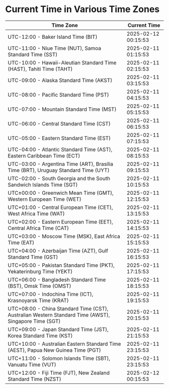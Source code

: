 # Current Time in Various Time Zones

| Time Zone | Current Time |
|-----------|--------------|
| UTC-12:00 - Baker Island Time (BIT) | 2025-02-12 00:15:53 |
| UTC-11:00 - Niue Time (NUT), Samoa Standard Time (SST) | 2025-02-11 01:15:53 |
| UTC-10:00 - Hawaii-Aleutian Standard Time (HAST), Tahiti Time (TAHT) | 2025-02-11 02:15:53 |
| UTC-09:00 - Alaska Standard Time (AKST) | 2025-02-11 03:15:53 |
| UTC-08:00 - Pacific Standard Time (PST) | 2025-02-11 04:15:53 |
| UTC-07:00 - Mountain Standard Time (MST) | 2025-02-11 05:15:53 |
| UTC-06:00 - Central Standard Time (CST) | 2025-02-11 06:15:53 |
| UTC-05:00 - Eastern Standard Time (EST) | 2025-02-11 07:15:53 |
| UTC-04:00 - Atlantic Standard Time (AST), Eastern Caribbean Time (ECT) | 2025-02-11 08:15:53 |
| UTC-03:00 - Argentina Time (ART), Brasília Time (BRT), Uruguay Standard Time (UYT) | 2025-02-11 09:15:53 |
| UTC-02:00 - South Georgia and the South Sandwich Islands Time (SGT) | 2025-02-11 10:15:53 |
| UTC±00:00 - Greenwich Mean Time (GMT), Western European Time (WET) | 2025-02-11 12:15:53 |
| UTC+01:00 - Central European Time (CET), West Africa Time (WAT) | 2025-02-11 13:15:53 |
| UTC+02:00 - Eastern European Time (EET), Central Africa Time (CAT) | 2025-02-11 14:15:53 |
| UTC+03:00 - Moscow Time (MSK), East Africa Time (EAT) | 2025-02-11 15:15:53 |
| UTC+04:00 - Azerbaijan Time (AZT), Gulf Standard Time (GST) | 2025-02-11 16:15:53 |
| UTC+05:00 - Pakistan Standard Time (PKT), Yekaterinburg Time (YEKT) | 2025-02-11 17:15:53 |
| UTC+06:00 - Bangladesh Standard Time (BST), Omsk Time (OMST) | 2025-02-11 18:15:53 |
| UTC+07:00 - Indochina Time (ICT), Krasnoyarsk Time (KRAT) | 2025-02-11 19:15:53 |
| UTC+08:00 - China Standard Time (CST), Australian Western Standard Time (AWST), Singapore Time (SGT) | 2025-02-11 20:15:53 |
| UTC+09:00 - Japan Standard Time (JST), Korea Standard Time (KST) | 2025-02-11 21:15:53 |
| UTC+10:00 - Australian Eastern Standard Time (AEST), Papua New Guinea Time (PGT) | 2025-02-11 23:15:53 |
| UTC+11:00 - Solomon Islands Time (SBT), Vanuatu Time (VUT) | 2025-02-11 23:15:53 |
| UTC+12:00 - Fiji Time (FJT), New Zealand Standard Time (NZST) | 2025-02-12 00:15:53 |
